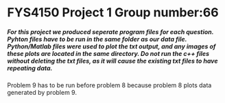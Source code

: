# FYS4150 Project 1 Group number:66
##### For this project we produced seperate program files for each question. Pyhton files have to be run in the same folder as our data file. Python/Matlab files were used to plot the txt output, and any images of these plots are located in the same directory. Do not run the c++ files without deleting the txt files, as it will cause the existing txt files to have repeating data.
Problem 9 has to be run before problem 8 because problem 8 plots data generated by problem 9.


